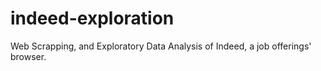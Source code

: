 # indeed-exploration
Web Scrapping, and Exploratory Data Analysis of Indeed, a job offerings' browser.

